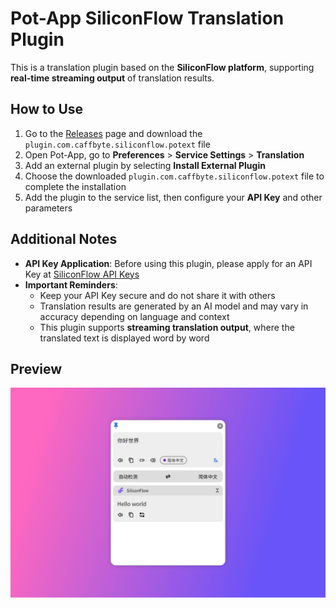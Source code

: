# Pot-App SiliconFlow Translation Plugin

This is a translation plugin based on the **SiliconFlow platform**, supporting **real-time streaming output** of translation results.

## How to Use

1. Go to the [Releases](https://github.com/caffbyte/pot-app-translate-plugin-siliconflow/releases) page and download the `plugin.com.caffbyte.siliconflow.potext` file
2. Open Pot-App, go to **Preferences** > **Service Settings** > **Translation**
3. Add an external plugin by selecting **Install External Plugin**
4. Choose the downloaded `plugin.com.caffbyte.siliconflow.potext` file to complete the installation
5. Add the plugin to the service list, then configure your **API Key** and other parameters

## Additional Notes

- **API Key Application**: Before using this plugin, please apply for an API Key at [SiliconFlow API Keys](https://cloud.siliconflow.cn/account/ak)
- **Important Reminders**:
  - Keep your API Key secure and do not share it with others
  - Translation results are generated by an AI model and may vary in accuracy depending on language and context
  - This plugin supports **streaming translation output**, where the translated text is displayed word by word

## Preview

![preview](./preview.png)
